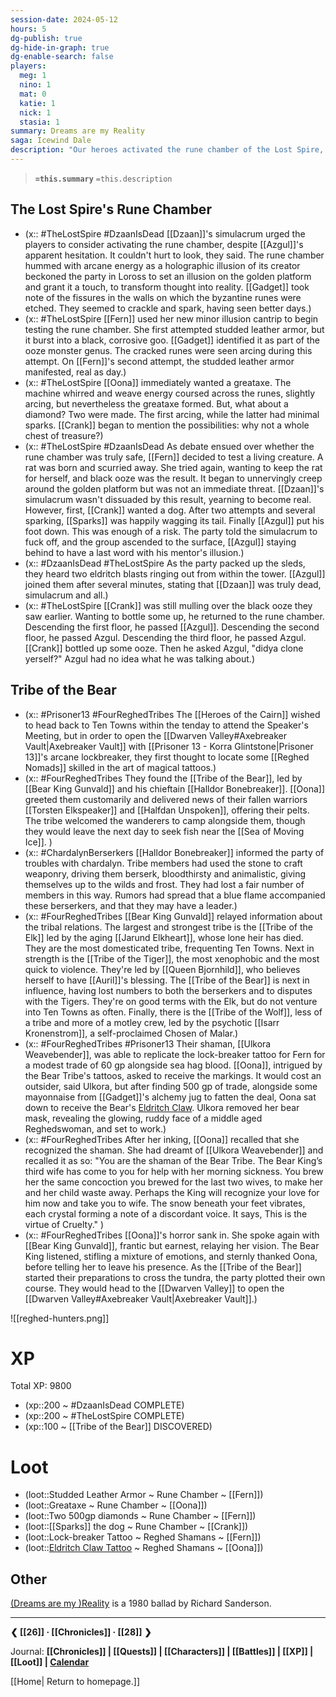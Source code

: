 ```yaml
---
session-date: 2024-05-12
hours: 5
dg-publish: true
dg-hide-in-graph: true
dg-enable-search: false
players:
  meg: 1
  nino: 1
  mat: 0
  katie: 1
  nick: 1
  stasia: 1
summary: Dreams are my Reality
saga: Icewind Dale
description: "Our heroes activated the rune chamber of the Lost Spire, producing armaments and jewels while the ancient mechanism sparked and whirred. Gadget warily took note. Dzaan's simulacrum met his end at Azgul's hand, and as the party prepared to leave the spire, Crank was perplexed by seemingly running into more than one Azgul. Later, the party tracked down the Tribe of the Bear's shaman in order to ink Fern with the lock-breaker tattoo. Oona received the Bear's Eldritch Claw tattoo as well, slowly realizing that the shaman she was dealing with was the one from her dreams, the same who poisoned the Bear King's wives and children. As outsiders, they lacked influence, but this vision was expressed to the Bear King Gunvald, and now on a solemn arctic morning our heroes prepare to depart, first to the Axebreaker Vault and then back to Ten Towns."
---
```


> **`=this.summary`**
> `=this.description`

## The Lost Spire's Rune Chamber
- (x:: #TheLostSpire #DzaanIsDead [[Dzaan]]'s simulacrum urged the players to consider activating the rune chamber, despite [[Azgul]]'s apparent hesitation. It couldn't hurt to look, they said. The rune chamber hummed with arcane energy as a holographic illusion of its creator beckoned the party in Loross to set an illusion on the golden platform and grant it a touch, to transform thought into reality. [[Gadget]] took note of the fissures in the walls on which the byzantine runes were etched. They seemed to crackle and spark, having seen better days.)
- (x:: #TheLostSpire [[Fern]] used her new minor illusion cantrip to begin testing the rune chamber. She first attempted studded leather armor, but it burst into a black, corrosive goo. [[Gadget]] identified it as part of the ooze monster genus. The cracked runes were seen arcing during this attempt. On [[Fern]]'s second attempt, the studded leather armor manifested, real as day.)
- (x:: #TheLostSpire [[Oona]] immediately wanted a greataxe. The machine whirred and weave energy coursed across the runes, slightly arcing, but nevertheless the greataxe formed. But, what about a diamond? Two were made. The first arcing, while the latter had minimal sparks. [[Crank]] began to mention the possibilities: why not a whole chest of treasure?)
- (x:: #TheLostSpire #DzaanIsDead As debate ensued over whether the rune chamber was truly safe, [[Fern]] decided to test a living creature. A rat was born and scurried away. She tried again, wanting to keep the rat for herself, and black ooze was the result. It began to unnervingly creep around the golden platform but was not an immediate threat. [[Dzaan]]'s simulacrum wasn't dissuaded by this result, yearning to become real. However, first, [[Crank]] wanted a dog. After two attempts and several sparking, [[Sparks]] was happily wagging its tail. Finally [[Azgul]] put his foot down. This was enough of a risk. The party told the simulacrum to fuck off, and the group ascended to the surface, [[Azgul]] staying behind to have a last word with his mentor's illusion.)
- (x:: #DzaanIsDead #TheLostSpire As the party packed up the sleds, they heard two eldritch blasts ringing out from within the tower. [[Azgul]] joined them after several minutes, stating that [[Dzaan]] was truly dead, simulacrum and all.)
- (x:: #TheLostSpire [[Crank]] was still mulling over the black ooze they saw earlier. Wanting to bottle some up, he returned to the rune chamber. Descending the first floor, he passed [[Azgul]]. Descending the second floor, he passed Azgul. Descending the third floor, he passed Azgul. [[Crank]] bottled up some ooze. Then he asked Azgul, "didya clone yerself?" Azgul had no idea what he was talking about.)

## Tribe of the Bear
- (x:: #Prisoner13 #FourReghedTribes The [[Heroes of the Cairn]] wished to head back to Ten Towns within the tenday to attend the Speaker's Meeting, but in order to open the [[Dwarven Valley#Axebreaker Vault|Axebreaker Vault]] with [[Prisoner 13 - Korra Glintstone|Prisoner 13]]'s arcane lockbreaker, they first thought to locate some [[Reghed Nomads]] skilled in the art of magical tattoos.)
- (x:: #FourReghedTribes They found the [[Tribe of the Bear]], led by [[Bear King Gunvald]] and his chieftain [[Halldor Bonebreaker]]. [[Oona]] greeted them customarily and delivered news of their fallen warriors [[Torsten Elkspeaker]] and [[Halfdan Unspoken]], offering their pelts. The tribe welcomed the wanderers to camp alongside them, though they would leave the next day to seek fish near the [[Sea of Moving Ice]]. )
- (x:: #ChardalynBerserkers [[Halldor Bonebreaker]] informed the party of troubles with chardalyn. Tribe members had used the stone to craft weaponry, driving them berserk, bloodthirsty and animalistic, giving themselves up to the wilds and frost. They had lost a fair number of members in this way. Rumors had spread that a blue flame accompanied these berserkers, and that they may have a leader.)
- (x:: #FourReghedTribes [[Bear King Gunvald]] relayed information about the tribal relations. The largest and strongest tribe is the [[Tribe of the Elk]] led by the aging [[Jarund Elkheart]], whose lone heir has died. They are the most domesticated tribe, frequenting Ten Towns. Next in strength is the [[Tribe of the Tiger]], the most xenophobic and the most quick to violence. They're led by [[Queen Bjornhild]], who believes herself to have [[Auril]]'s blessing. The [[Tribe of the Bear]] is next in influence, having lost numbers to both the berserkers and to disputes with the Tigers. They're on good terms with the Elk, but do not venture into Ten Towns as often. Finally, there is the [[Tribe of the Wolf]], less of a tribe and more of a motley crew, led by the psychotic [[Isarr Kronenstrom]], a self-proclaimed Chosen of Malar.)
- (x:: #FourReghedTribes #Prisoner13 Their shaman, [[Ulkora Weavebender]], was able to replicate the lock-breaker tattoo for Fern for a modest trade of 60 gp alongside sea hag blood. [[Oona]], intrigued by the Bear Tribe's tattoos, asked to receive the markings. It would cost an outsider, said Ulkora, but after finding 500 gp of trade, alongside some mayonnaise from [[Gadget]]'s alchemy jug to fatten the deal, Oona sat down to receive the Bear's [Eldritch Claw](https://dnd-5e.fandom.com/wiki/Eldritch_Claw_Tattoo). Ulkora removed her bear mask, revealing the glowing, ruddy face of a middle aged Reghedswoman, and set to work.)
- (x:: #FourReghedTribes After her inking, [[Oona]] recalled that she recognized the shaman. She had dreamt of [[Ulkora Weavebender]] and recalled it as so: "You are the shaman of the Bear Tribe. The Bear King’s third wife has come to you for help with her morning sickness. You brew her the same concoction you brewed for the last two wives, to make her and her child waste away. Perhaps the King will recognize your love for him now and take you to wife. The snow beneath your feet vibrates, each crystal forming a note of a discordant voice. It says, This is the virtue of Cruelty." )
- (x:: #FourReghedTribes [[Oona]]'s horror sank in. She spoke again with [[Bear King Gunvald]], frantic but earnest, relaying her vision. The Bear King listened, stifling a mixture of emotions, and sternly thanked Oona, before telling her to leave his presence. As the [[Tribe of the Bear]] started their preparations to cross the tundra, the party plotted their own course. They would head to the [[Dwarven Valley]] to open the [[Dwarven Valley#Axebreaker Vault|Axebreaker Vault]].)

![[reghed-hunters.png]]


# XP
Total XP: 9800
- (xp::200 ~ #DzaanIsDead COMPLETE)
- (xp::200 ~ #TheLostSpire COMPLETE)
- (xp::100 ~ [[Tribe of the Bear]] DISCOVERED)

# Loot
- (loot::Studded Leather Armor ~ Rune Chamber ~ [[Fern]])
- (loot::Greataxe ~ Rune Chamber ~ [[Oona]])
- (loot::Two 500gp diamonds ~ Rune Chamber ~ [[Fern]])
- (loot::[[Sparks]] the dog ~ Rune Chamber ~ [[Crank]])
- (loot::Lock-breaker Tattoo ~ Reghed Shamans ~ [[Fern]])
- (loot::[Eldritch Claw Tattoo](https://dnd-5e.fandom.com/wiki/Eldritch_Claw_Tattoo) ~ Reghed Shamans ~ [[Oona]])


## Other
[(Dreams are my )Reality](https://www.youtube.com/watch?v=EQDHCyFe2rY) is a 1980 ballad by Richard Sanderson. 

---
**❮ [[26]] · [[Chronicles]] ·  [[28]] ❯**

Journal: **[[Chronicles]] | [[Quests]] |  [[Characters]] | [[Battles]] | [[XP]] | [[Loot]] | [Calendar](https://app.fantasy-calendar.com/calendars/38f9e3f5098bac1f655a4fb4241f35eb)**

[[Home| Return to homepage.]]